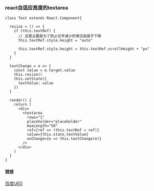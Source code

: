 ### react自适应高度的textarea

```
class Text extends React.Component{

  resize = () => {
    if (this.textRef) {
      // 这里主要是为了防止文字减少的情况高度不下降
      this.textRef.style.height = "auto"
      
      this.textRef.style.height = this.textRef.scrollHeight + "px"
    }
  }

  textChange = e => {
    const value = e.target.value
    this.resize()
    this.setState({
      textValue: value
    })
  }

  render() {
    return (
      <div>
        <textarea
          rows="1"
          placeholder="placeholder"
          maxLength="50"
          ref={ref => (this.textRef = ref)}
          value={this.state.textValue}
          onChange={e => this.textChange(e)}
        />
      </div>
    )
  }
}
```

#### 链接
[百度UED](http://eux.baidu.com/blog/fe/%E9%AB%98%E5%BA%A6%E8%87%AA%E9%80%82%E5%BA%94%E7%9A%84%20Textarea)